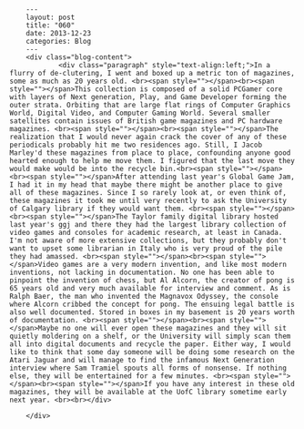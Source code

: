 
        ---
        layout: post
        title: "060"
        date: 2013-12-23
        categories: Blog
        ---
        <div class="blog-content">
				<div class="paragraph" style="text-align:left;">In a flurry of de-clutering, I went and boxed up a metric ton of magazines, some as much as 20 years old. <br><span style=""></span><br><span style=""></span>This collection is composed of a solid PCGamer core with layers of Next generation, Play, and Game Developer forming the outer strata. Orbiting that are large flat rings of Computer Graphics World, Digital Video, and Computer Gaming World. Several smaller satellites contain issues of British game magazines and PC hardware magazines. <br><span style=""></span><br><span style=""></span>The realization that I would never again crack the cover of any of these periodicals probably hit me two residences ago. Still, I Jacob Marley'd these magazines from place to place, confounding anyone good hearted enough to help me move them. I figured that the last move they would make would be into the recycle bin.<br><span style=""></span><br><span style=""></span>After attending last year's Global Game Jam, I had it in my head that maybe there might be another place to give all of these magazines. Since I so rarely look at, or even think of, these magazines it took me until very recently to ask the University of Calgary library if they would want them. <br><span style=""></span><br><span style=""></span>The Taylor family digital library hosted last year's ggj and there they had the largest library collection of video games and consoles for academic research, at least in Canada. I'm not aware of more extensive collections, but they probably don't want to upset some librarian in Italy who is very proud of the pile they had amassed. <br><span style=""></span><br><span style=""></span>Video games are a very modern invention, and like most modern inventions, not lacking in documentation. No one has been able to pinpoint the invention of chess, but Al Alcorn, the creator of pong is 65 years old and very much available for interview and comment. As is Ralph Baer, the man who invented the Magnavox Odyssey, the console where Alcorn cribbed the concept for pong. The ensuing legal battle is also well documented. Stored in boxes in my basement is 20 years worth of documentation. <br><span style=""></span><br><span style=""></span>Maybe no one will ever open these magazines and they will sit quietly moldering on a shelf, or the University will simply scan them all into digital documents and recycle the paper. Either way, I would like to think that some day someone will be doing some research on the Atari Jaguar and will manage to find the infamous Next Generation interview where Sam Tramiel spouts all forms of nonsense. If nothing else, they will be entertained for a few minutes. <br><span style=""></span><br><span style=""></span>If you have any interest in these old magazines, they will be available at the UofC library sometime early next year. <br><br></div>

		</div>
        